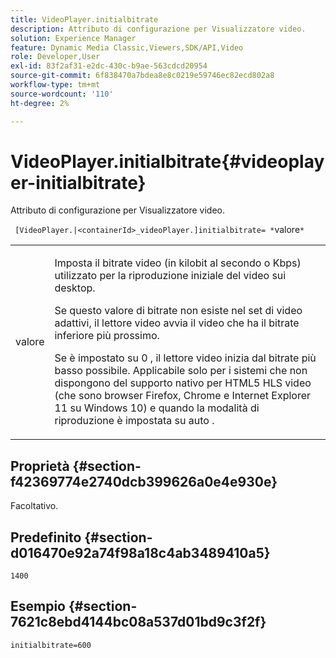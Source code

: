```yaml
---
title: VideoPlayer.initialbitrate
description: Attributo di configurazione per Visualizzatore video.
solution: Experience Manager
feature: Dynamic Media Classic,Viewers,SDK/API,Video
role: Developer,User
exl-id: 83f2af31-e2dc-430c-b9ae-563cdcd20954
source-git-commit: 6f838470a7bdea8e8c0219e59746ec82ecd802a8
workflow-type: tm+mt
source-wordcount: '110'
ht-degree: 2%

---
```


# VideoPlayer.initialbitrate{#videoplayer-initialbitrate}

Attributo di configurazione per Visualizzatore video.

` [VideoPlayer.|<containerId>_videoPlayer.]initialbitrate= *`valore`*`

<table id="table_C616483932C2482CA9794DDD7313FD7C"> 
 <tbody> 
  <tr> 
   <td colname="col1"> <p> <span class="codeph"> valore </span> </p> </td> 
   <td colname="col2"> <p>Imposta il bitrate video (in kilobit al secondo o Kbps) utilizzato per la riproduzione iniziale del video sui desktop. </p> <p>Se questo valore di bitrate non esiste nel set di video adattivi, il lettore video avvia il video che ha il bitrate inferiore più prossimo. </p> <p>Se è impostato su <span class="codeph"> 0 </span>, il lettore video inizia dal bitrate più basso possibile. Applicabile solo per i sistemi che non dispongono del supporto nativo per HTML5 HLS video (che sono browser Firefox, Chrome e Internet Explorer 11 su Windows 10) e quando la modalità di riproduzione è impostata su <span class="codeph"> auto </span>. </p> </td> 
  </tr> 
 </tbody> 
</table>

## Proprietà {#section-f42369774e2740dcb399626a0e4e930e}

Facoltativo.

## Predefinito {#section-d016470e92a74f98a18c4ab3489410a5}

`1400`

## Esempio {#section-7621c8ebd4144bc08a537d01bd9c3f2f}

```
initialbitrate=600
```
